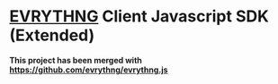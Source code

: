 # [EVRYTHNG](https://www.evrythng.com) Client Javascript SDK (Extended)

**This project has been merged with https://github.com/evrythng/evrythng.js**
